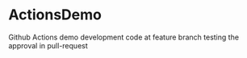 # ActionsDemo
Github Actions demo
development code at feature branch
testing the approval in pull-request
